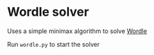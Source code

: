 # Wordle solver

Uses a simple minimax algorithm to solve [Wordle](https://www.powerlanguage.co.uk/wordle/)

Run ```wordle.py``` to start the solver